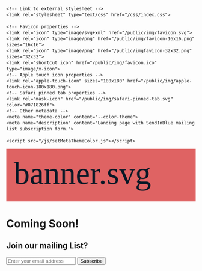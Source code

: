 <!DOCTYPE html>
<html>
<head>
    <meta charset="utf-8">
    <meta name=viewport content="width=device-width, initial-scale=1">
    <meta property="og:image" content="/public/img/ogp.jpg" />
    <meta property="og:image:type" content="image/jpeg" />
    <meta property="og:image:width" content="1200" />
    <meta property="og:image:height" content="630" />
    <title>Landing Page</title>

    <!-- Link to external stylesheet -->
    <link rel="stylesheet" type="text/css" href="/css/index.css">

    <!-- Favicon properties -->
    <link rel="icon" type="image/svg+xml" href="/public/img/favicon.svg">
    <link rel="icon" type="image/png" href="/public/img/favicon-16x16.png" sizes="16x16">
    <link rel="icon" type="image/png" href="/public/imgfavicon-32x32.png" sizes="32x32">
    <link rel="shortcut icon" href="/public/img/favicon.ico" type="image/x-icon">
    <!-- Apple touch icon properties -->
    <link rel="apple-touch-icon" sizes="180x180" href="/public/img/apple-touch-icon-180x180.png">
    <!-- Safari pinned tab properties -->
    <link rel="mask-icon" href="/public/img/safari-pinned-tab.svg" color="#071826ff">
    <!-- Other metadata -->
    <meta name="theme-color" content="--color-theme">
    <meta name="description" content="Landing page with SendInBlue mailing list subscription form.">

    <script src="/js/setMetaThemeColor.js"></script>

</head>
<body>
  <div id="main">
    <img src="/public/img/banner.svg">
    <h1>Coming Soon! </h1>
    <h2>Join our mailing List?</h2>
    <form id="subscribe-form">
      <input type="email" name="email" placeholder="Enter your email address" required>
      <button type="submit">Subscribe</button>
    </form>
    <div id="subscribe-result"></div>
    <script src="/js/subscribeForm.js"></script>
  </div>
</body>
</html>
